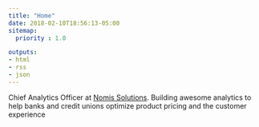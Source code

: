 ```yaml
---
title: "Home"
date: 2018-02-10T18:56:13-05:00
sitemap:
  priority : 1.0

outputs:
- html
- rss
- json
---
```

Chief Analytics Officer at [Nomis Solutions](https://nomissolutions.com/).  Building awesome analytics to help banks and credit unions optimize product pricing and the customer experience
